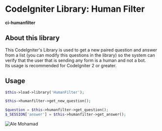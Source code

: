 # CodeIgniter Library: Human Filter

**ci-humanfilter**

## About this library

This CodeIgniter's Library is used to get a new paired question and answer from a list (you can modify this questions in the library) so the system can verify that the user that is sending any form is a human and not a bot.  
Its usage is recommended for CodeIgniter 2 or greater.  

## Usage

```php
$this->load->library('HumanFilter');

$this->humanfilter->get_new_question();

$question = $this->humanfilter->get_question();
$_SESSION['answer'] = $this->humanfilter->get_answer();
```

![Ale Mohamad](http://codeigniter.alemohamad.com/images/logo2012am.png)
